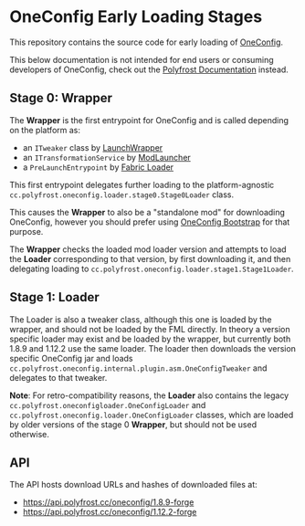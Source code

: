 # OneConfig Early Loading Stages

This repository contains the source code for early loading of [OneConfig].

This below documentation is not intended for end users or consuming developers of OneConfig, check out the
[Polyfrost Documentation] instead.

## Stage 0: Wrapper

The **Wrapper** is the first entrypoint for OneConfig and is called depending on the platform as:
- an `ITweaker` class by [LaunchWrapper] 
- an `ITransformationService` by [ModLauncher]
- a `PreLaunchEntrypoint` by [Fabric Loader]

This first entrypoint delegates further loading to the platform-agnostic 
`cc.polyfrost.oneconfig.loader.stage0.Stage0Loader` class.

This causes the **Wrapper** to also be a "standalone mod" for downloading OneConfig, however you should prefer using 
[OneConfig Bootstrap] for that purpose.

The **Wrapper** checks the loaded mod loader version and attempts to load the **Loader** corresponding to that 
version, by first downloading it, and then delegating loading to `cc.polyfrost.oneconfig.loader.stage1.Stage1Loader`.

## Stage 1: Loader

The Loader is also a tweaker class, although this one is loaded by the wrapper, and should not be loaded by the FML
directly. In theory a version specific loader may exist and be loaded by the wrapper, but currently both 1.8.9 and
1.12.2 use the same loader. The loader then downloads the version specific OneConfig jar and
loads `cc.polyfrost.oneconfig.internal.plugin.asm.OneConfigTweaker` and delegates to that tweaker.

**Note**: For retro-compatibility reasons, the **Loader** also contains the legacy 
`cc.polyfrost.oneconfigloader.OneConfigLoader` and `cc.polyfrost.oneconfig.loader.OneConfigLoader` classes, which
are loaded by older versions of the stage 0 **Wrapper**, but should not be used otherwise.

## API

The API hosts download URLs and hashes of downloaded files at:
 - https://api.polyfrost.cc/oneconfig/1.8.9-forge
 - https://api.polyfrost.cc/oneconfig/1.12.2-forge

[Polyfrost Documentation]: https://docs.polyfrost.cc/
[OneConfig]: https://github.com/Polyfrost/OneConfig

[LaunchWrapper]: https://github.com/Mojang/legacy-launcher
[ModLauncher]: https://github.com/McModLauncher/modlauncher
[Fabric Loader]: https://github.com/FabricMC/fabric-loader
[OneConfig Bootstrap]: https://github.com/Polyfrost/OneConfig-Bootstrap
